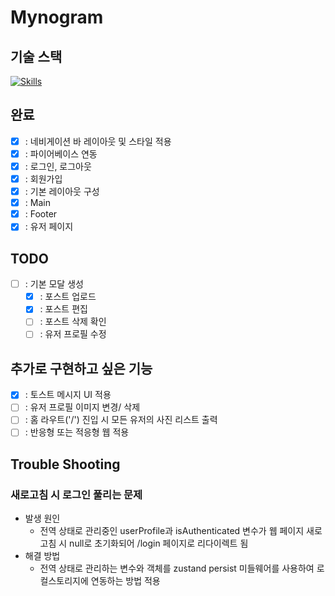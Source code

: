 # Mynogram

## 기술 스택
[![Skills](https://skillicons.dev/icons?i=react,ts,tailwind)](https://skillicons.dev)

## 완료
- [x] : 네비게이션 바 레이아웃 및 스타일 적용
- [x] : 파이어베이스 연동
- [x] : 로그인, 로그아웃
- [x] : 회원가입
- [x] : 기본 레이아웃 구성
- [x] : Main
- [x] : Footer
- [x] : 유저 페이지

## TODO
- [ ] : 기본 모달 생성
  - [x] : 포스트 업로드
  - [x] : 포스트 편집
  - [ ] : 포스트 삭제 확인
  - [ ] : 유저 프로필 수정

## 추가로 구현하고 싶은 기능
- [x] : 토스트 메시지 UI 적용
- [ ] : 유저 프로필 이미지 변경/ 삭제
- [ ] : 홈 라우트('/') 진입 시 모든 유저의 사진 리스트 출력
- [ ] : 반응형 또는 적응형 웹 적용

## Trouble Shooting
### 새로고침 시 로그인 풀리는 문제
  - 발생 원인
    - 전역 상태로 관리중인 userProfile과 isAuthenticated 변수가 웹 페이지 새로 고침 시 null로 초기화되어 /login 페이지로 리다이렉트 됨 
  - 해결 방법
    - 전역 상태로 관리하는 변수와 객체를 zustand persist 미들웨어를 사용하여 로컬스토리지에 연동하는 방법 적용

  
